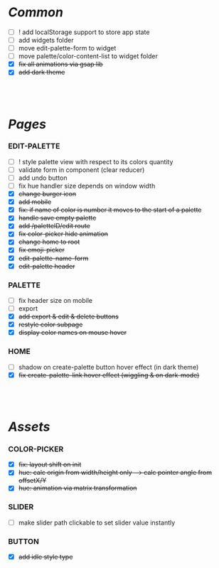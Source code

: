 ***Common***
============

- [ ] ! add localStorage support to store app state
- [ ] add widgets folder
- [ ] move edit-palette-form to widget
- [ ] move palette/color-content-list to widget folder
- [x] ~~fix all animations via gsap lib~~
- [x] ~~add dark theme~~
` `  
` `  
` `  
` `  

***Pages***
===========

### EDIT-PALETTE

- [ ] ! style palette view with respect to its colors quantity
- [ ] validate form in component (clear reducer)
- [ ] add undo button
- [ ] fix hue handler size depends on window width
- [x] ~~change burger icon~~
- [x] ~~add mobile~~
- [x] ~~fix: if name of color is number it moves to the start of a palette~~
- [x] ~~handle save empty palette~~
- [x] ~~add /paletteID/edit route~~
- [x] ~~fix color-picker hide animation~~
- [x] ~~change home to root~~
- [x] ~~fix emoji-picker~~
- [x] ~~edit-palette-name-form~~
- [x] ~~edit-palette header~~

### PALETTE

- [ ] fix header size on mobile
- [ ] export
- [x] ~~add export & edit & delete buttons~~
- [x] ~~restyle color subpage~~
- [x] ~~display color names on mouse hover~~

### HOME
- [ ] shadow on create-palette button hover effect (in dark theme)
- [x] ~~fix create-palette-link hover effect (wiggling & on dark-mode)~~
` `  
` `  
` `  
` `  

***Assets***
============

### COLOR-PICKER
- [x] ~~fix: layout shift on init~~
- [x] ~~hue: calc origin from width/height only —> calc pointer angle from offsetX/Y~~
- [x] ~~hue: animation via matrix transformation~~

### SLIDER
- [ ] make slider path clickable to set slider value instantly

### BUTTON
- [x] ~~add idle style type~~